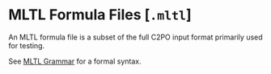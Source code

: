 # MLTL Formula Files [`.mltl`]

An MLTL formula file is a subset of the full C2PO input format primarily used for testing.

See [MLTL Grammar](../mltl_grammar.md) for a formal syntax.
